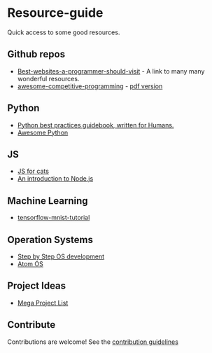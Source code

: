 # Resource-guide

Quick access to some good resources.

## Github repos

- [Best-websites-a-programmer-should-visit](https://github.com/sdmg15/Best-websites-a-programmer-should-visit) - A link to many many wonderful resources.
- [awesome-competitive-programming](https://github.com/lnishan/awesome-competitive-programming) -  [pdf version](https://github.com/lnishan/awesome-competitive-programming/blob/204b89b2019111a6d8e79c57abd6dca1a6e75692/README.pdf)

## Python

- [Python best practices guidebook, written for Humans.](http://docs.python-guide.org)
- [Awesome Python](https://github.com/vinta/awesome-python)

## JS

- [JS for cats](http://jsforcats.com/)
- [An introduction to Node.js](https://github.com/maxogden/art-of-node)

## Machine Learning

- [tensorflow-mnist-tutorial](https://github.com/martin-gorner/tensorflow-mnist-tutorial)

## Operation Systems

- [Step by Step OS development](https://github.com/jatin69/os-tutorial)
- [Atom OS](https://github.com/amaneureka/AtomOS)

## Project Ideas
- [Mega Project List](https://github.com/karan/Projects) 

## Contribute

Contributions are welcome! See the [contribution guidelines](https://github.com/jatin69/Resource-guide/blob/master/CONTRIBUTING.md)
